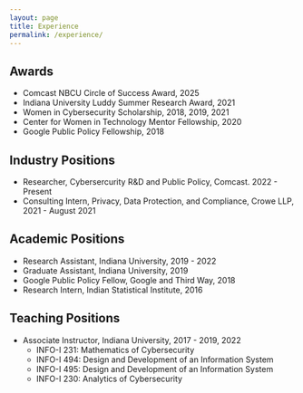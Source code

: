```yaml
---
layout: page
title: Experience
permalink: /experience/
---
```


## Awards

- Comcast NBCU Circle of Success Award, 2025
- Indiana University Luddy Summer Research Award, 2021
- Women in Cybersecurity Scholarship, 2018, 2019, 2021
- Center for Women in Technology Mentor Fellowship, 2020
- Google Public Policy Fellowship, 2018

## Industry Positions 

- Researcher, Cybersercurity R&D and Public Policy, Comcast. 2022 - Present
- Consulting Intern, Privacy, Data Protection, and Compliance, Crowe LLP, 2021 - August 2021

## Academic Positions 

- Research Assistant, Indiana University, 2019 - 2022
- Graduate Assistant, Indiana University, 2019
- Google Public Policy Fellow, Google and Third Way, 2018
- Research Intern, Indian Statistical Institute, 2016 

## Teaching Positions 

- Associate Instructor, Indiana University, 2017 - 2019, 2022
    - INFO-I 231: Mathematics of Cybersecurity
    - INFO-I 494: Design and Development of an Information System
    - INFO-I 495: Design and Development of an Information System
    - INFO-I 230: Analytics of Cybersecurity 
